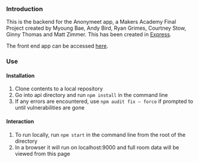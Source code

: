 ### Introduction

This is the backend for the Anonymeet app, a Makers Academy Final Project created by Myoung Bae, Andy Bird, Ryan Grimes, Courtney Stow, Ginny Thomas and Matt Zimmer. This has been created in [Express](https://expressjs.com/).

The front end app can be accessed [here](https://github.com/mhbae-dev/anonymeet).

### Use

#### Installation

1. Clone contents to a local repository
2. Go into api directory and run `npm install` in the command line
3. If any errors are encountered, use `npm audit fix — force` if prompted to until vulnerabilities are gone

#### Interaction

1. To run locally, run `npm start` in the command line from the root of the directory
2. In a browser it will run on localhost:9000 and full room data will be viewed from this page
